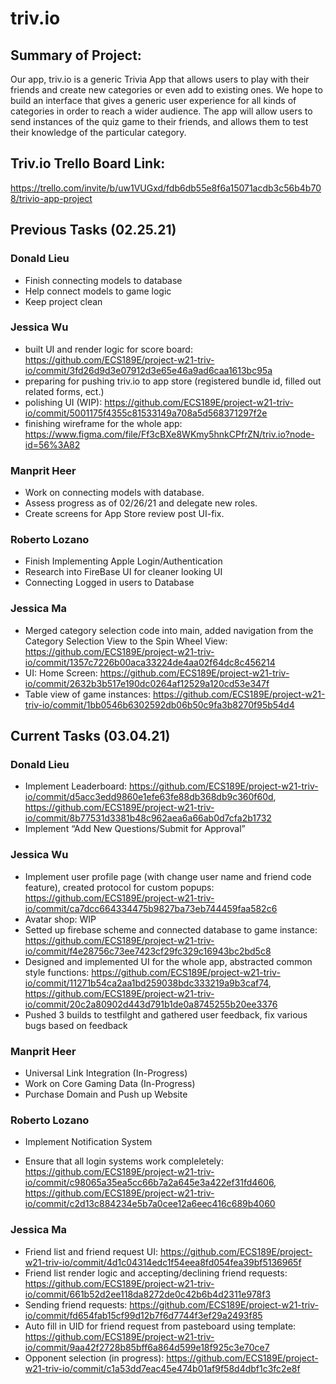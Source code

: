 
# triv.io

## Summary of Project: 
Our app, triv.io is a generic Trivia App that allows users to play with their friends and create new categories or even add to existing ones. We hope to build an interface that gives a generic user experience for all kinds of categories in order to reach a wider audience. The app will allow users to send instances of the quiz game to their friends, and allows them to test their knowledge of the particular category.

## Triv.io Trello Board Link: 
https://trello.com/invite/b/uw1VUGxd/fdb6db55e8f6a15071acdb3c56b4b708/trivio-app-project

## Previous Tasks (02.25.21)

### Donald Lieu
* Finish connecting models to database
* Help connect models to game logic
* Keep project clean
>
### Jessica Wu 
* built UI and render logic for score board: https://github.com/ECS189E/project-w21-triv-io/commit/3fd26d9d3e07912d3e65e46a9ad6caa1613bc95a
 * preparing for pushing triv.io to app store (registered bundle id, filled out related forms, ect.)
 * polishing UI (WIP): https://github.com/ECS189E/project-w21-triv-io/commit/5001175f4355c81533149a708a5d568371297f2e
 * finishing wireframe for the whole app: https://www.figma.com/file/Ff3cBXe8WKmy5hnkCPfrZN/triv.io?node-id=56%3A82
### Manprit Heer
* Work on connecting models with database.
* Assess progress as of 02/26/21 and delegate new roles. 
* Create screens for App Store review post UI-fix. 

### Roberto Lozano
* Finish Implementing Apple Login/Authentication
* Research into FireBase UI for cleaner looking UI
* Connecting Logged in users to Database
### Jessica Ma
* Merged category selection code into main, added navigation from the Category Selection View to the Spin Wheel View: https://github.com/ECS189E/project-w21-triv-io/commit/1357c7226b00aca33224de4aa02f64dc8c456214
* UI: Home Screen: https://github.com/ECS189E/project-w21-triv-io/commit/2632b3b517e190dc0264af12529a120cd53e347f
* Table view of game instances: https://github.com/ECS189E/project-w21-triv-io/commit/1bb0546b6302592db06b50c9fa3b8270f95b54d4


## **Current Tasks** (03.04.21)
### Donald Lieu 
  * Implement Leaderboard: https://github.com/ECS189E/project-w21-triv-io/commit/d5acc3edd9860e1efe63fe88db368db9c360f60d, https://github.com/ECS189E/project-w21-triv-io/commit/8b77531d3381b48c962aea6a66ab0d7cfa2b1732
  *	Implement “Add New Questions/Submit for Approval”

### Jessica Wu 
* Implement user profile page (with change user name and friend code feature), created protocol for custom popups: https://github.com/ECS189E/project-w21-triv-io/commit/ca7dcc664334475b9827ba73eb744459faa582c6
* Avatar shop: WIP
* Setted up firebase scheme and connected database to game instance: https://github.com/ECS189E/project-w21-triv-io/commit/f4e28756c73ee7423cf29fc329c16943bc2bd5c8
* Designed and implemented UI for the whole app, abstracted common style functions: https://github.com/ECS189E/project-w21-triv-io/commit/11271b54ca2aa1bd259038bdc333219a9b3caf74, https://github.com/ECS189E/project-w21-triv-io/commit/20c2a80902d443d791b1de0a8745255b20ee3376
* Pushed 3 builds to testfilght and gathered user feedback, fix various bugs based on feedback

### Manprit Heer
* Universal Link Integration (In-Progress)
* Work on Core Gaming Data (In-Progress)
* Purchase Domain and Push up Website

### Roberto Lozano 
* Implement Notification System

* Ensure that all login systems work compleletely: https://github.com/ECS189E/project-w21-triv-io/commit/c98065a35ea5cc66b7a2a645e3a422ef31fd4606, https://github.com/ECS189E/project-w21-triv-io/commit/c2d13c884234e5b7a0cee12a6eec416c689b4060

### Jessica Ma 
* Friend list and friend request UI: https://github.com/ECS189E/project-w21-triv-io/commit/4d1c04314edc1f54eea8fd054fea39bf5136965f
* Friend list render logic and accepting/declining friend requests: https://github.com/ECS189E/project-w21-triv-io/commit/661b52d2ee118da8272de0c42b6b4d2311e978f3
* Sending friend requests: https://github.com/ECS189E/project-w21-triv-io/commit/fd654fab15cf99d12b7f6d7744f3ef29a2493f85
* Auto fill in UID for friend request from pasteboard using template: https://github.com/ECS189E/project-w21-triv-io/commit/9aa42f2728b85bff6a864d599e18f925c3e70ce7
* Opponent selection (in progress): https://github.com/ECS189E/project-w21-triv-io/commit/c1a53dd7eac45e474b01af9f58d4dbf1c3fc2e8f
